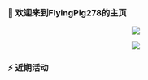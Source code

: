 ### :eyes: 欢迎来到FlyingPig278的主页
<p align="center">  
  <img src="https://github-readme-stats.vercel.app/api?username=FlyingPig278&locale=cn" />   
</p>  

<p align="center">  
  <img src="https://github-readme-stats.vercel.app/api/top-langs/?username=FlyingPig278&layout=compact&locale=cn" />
</p>

### :zap: 近期活动
<!--START_SECTION:activity-->  


<!--END_SECTION:activity-->







<!---
FlyingPig278/FlyingPig278 is a ✨ special ✨ repository because its `README.md` (this file) appears on your GitHub profile.
You can click the Preview link to take a look at your changes.
--->
